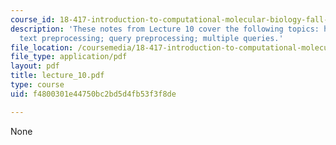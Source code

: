 ```yaml
---
course_id: 18-417-introduction-to-computational-molecular-biology-fall-2004
description: 'These notes from Lecture 10 cover the following topics: history; notation;
  text preprocessing; query preprocessing; multiple queries.'
file_location: /coursemedia/18-417-introduction-to-computational-molecular-biology-fall-2004/f4800301e44750bc2bd5d4fb53f3f8de_lecture_10.pdf
file_type: application/pdf
layout: pdf
title: lecture_10.pdf
type: course
uid: f4800301e44750bc2bd5d4fb53f3f8de

---
```

None